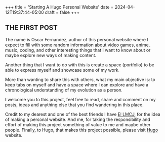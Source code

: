 +++
title = 'Starting A Hugo Personal Website'
date = 2024-04-12T19:37:44-05:00
draft = false
+++

## THE FIRST POST

The name is Oscar Fernandez, author of this personal website where I expect to fill
with some random information about video games, anime, music, coding, and other interesting things
that I want to know about or maybe explore new ways of making content. 

Another thing that I want to do with this is create a space (portfolio) to be able to express myself and showcase 
some of my work.

More than wanting to share this with others, what my main objective is: to keep tabs on myself and have a space where
I can explore and have a chronological understanding of my evolution as a person. 

I welcome you to this project, feel free to read, share and comment on my posts, ideas and anything else that you 
find wandering in this place. 


Credit to my dearest and one of the best friends I have [El LMCJ](https://lmcj.xyz), for the idea of making a personal website. And me, for 
taking the responsibility and effort of making this project something of value to me and maybe other people.
Finally, to Hugo, that makes this project possible, please visit [Hugo](https://gohugo.io) website.
